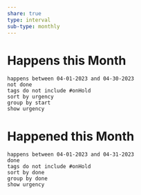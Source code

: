 ```yaml
---
share: true
type: interval
sub-type: monthly
---
```


# Happens this Month
```tasks
happens between 04-01-2023 and 04-30-2023
not done
tags do not include #onHold
sort by urgency
group by start
show urgency
```

# Happened this Month

```tasks
happens between 04-01-2023 and 04-31-2023
done
tags do not include #onHold
sort by done
group by done
show urgency
```
